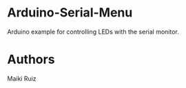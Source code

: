 # Arduino-Serial-Menu
Arduino example for controlling LEDs with the serial monitor.

# Authors
Maiki Ruiz
